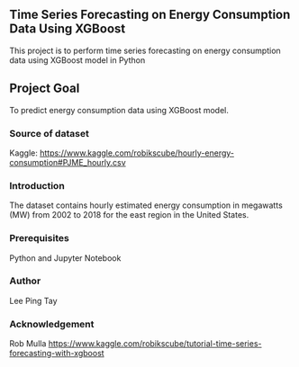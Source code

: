 ## Time Series Forecasting on Energy Consumption Data Using XGBoost
This project is to perform time series forecasting on energy consumption data using XGBoost model in Python

## Project Goal
To predict energy consumption data using XGBoost model.

### Source of dataset
Kaggle: https://www.kaggle.com/robikscube/hourly-energy-consumption#PJME_hourly.csv

### Introduction
The dataset contains hourly estimated energy consumption in megawatts (MW) from 2002 to 2018 for the east region in the United States.

### Prerequisites
Python and Jupyter Notebook

### Author
Lee Ping Tay

### Acknowledgement
Rob Mulla https://www.kaggle.com/robikscube/tutorial-time-series-forecasting-with-xgboost
